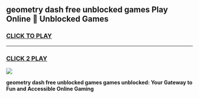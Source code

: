 
## geometry dash free unblocked games Play Online 👋 Unblocked Games
<h3>
<a href="https://premium.freeplayer.one?title=geometry_dash_free_unblocked_games&ref=19F">CLICK TO PLAY</a></h3>
<hr>

<h3>
<a href="https://premium.freeplayer.one?title=geometry_dash_free_unblocked_games&ref=19F">CLICK 2 PLAY</a>
  
</h3>

<a href="https://premium.freeplayer.one?title=geometry_dash_free_unblocked_games&ref=19F"><img src="https://clearcache.store/games.png"></a>


**geometry dash free unblocked games games unblocked: Your Gateway to Fun and Accessible Online Gaming**
